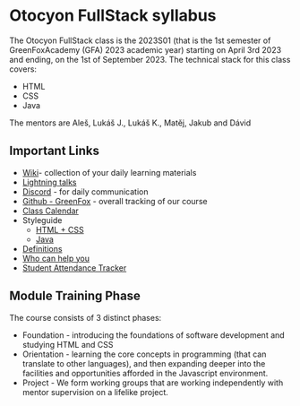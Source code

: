 # Otocyon FullStack syllabus

The Otocyon FullStack class is the 2023S01 (that is the 1st semester of GreenFoxAcademy (GFA) 2023 academic year) starting on April 3rd 2023 and ending, on the 1st of September 2023. The technical stack for this class covers:

- HTML
- CSS
- Java

The mentors are Aleš, Lukáš J., Lukáš K., Matěj, Jakub and Dávid

## Important Links

* [Wiki](https://github.com/green-fox-academy/otocyon-mantis-syllabus/wiki)- collection of your daily learning materials
* [Lightning talks](https://docs.google.com/spreadsheets/d/1Yvm5eSdfxGAnYwK9AQYubEXEa-49MqJVmkOAH7bqjAI/edit?usp=sharing)
* [Discord](https://discord.gg/MfRJyw7c) - for daily communication
* [Github - GreenFox](https://github.com/green-fox-academy) - overall tracking of our course
* [Class Calendar](https://calendar.google.com/calendar/u/0?cid=Y18wMDYzM2U5ZWM5ZTFmZjIyZWVkOTRlY2VkMDQyOTczMGI2ZmJhNDE5NGM4N2RjNTJlNjk1ZWJiNTIwNTg3OGMwQGdyb3VwLmNhbGVuZGFyLmdvb2dsZS5jb20)
* Styleguide
  * [HTML + CSS](https://github.com/green-fox-academy/teaching-materials/blob/master/styleguide/html-css.md)
  * [Java](https://github.com/green-fox-academy/teaching-materials/blob/master/styleguide/java.md)
* [Definitions](https://github.com/green-fox-academy/definitions)
* [Who can help you](https://drive.google.com/file/d/1u7Lqe11GkgmQvddwSYRdldnspwRaWHZP/view?usp=sharing)
* [Student Attendance Tracker]()

## Module Training Phase

The course consists of 3 distinct phases:

* Foundation - introducing the foundations of software development and studying HTML and CSS
* Orientation - learning the core concepts in programming (that can translate to other languages), and then expanding deeper into the facilities and opportunities afforded in the Javascript environment.
* Project - We form working groups that are working independently with mentor supervision on a lifelike project.
